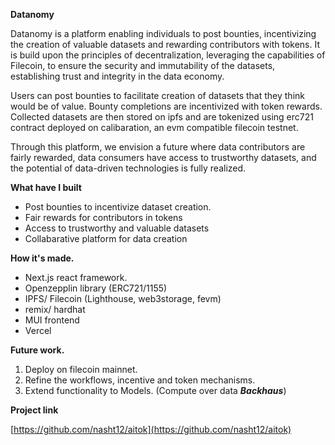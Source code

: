 **Datanomy**

Datanomy is a platform enabling individuals to post bounties, incentivizing the creation of valuable datasets and rewarding contributors with tokens. It is build upon the principles of decentralization, leveraging the capabilities of Filecoin, to ensure the security and immutability of the datasets, establishing trust and integrity in the data economy.

Users can post bounties to facilitate creation of datasets that they think would be of value. Bounty completions are incentivized with token rewards. Collected datasets are then stored on ipfs and are tokenized using erc721 contract deployed on calibaration, an evm compatible filecoin testnet. 

Through this platform, we envision a future where data contributors are fairly rewarded, data consumers have access to trustworthy datasets, and the potential of data-driven technologies is fully realized.

**What have I built**

- Post bounties to incentivize dataset creation.
- Fair rewards for contributors in tokens
- Access to trustworthy and valuable datasets
- Collabarative platform for data creation

**How it's made.**

- Next.js react framework.
- Openzepplin library (ERC721/1155)
- IPFS/ Filecoin (Lighthouse, web3storage, fevm)
- remix/ hardhat
- MUI frontend
- Vercel

**Future work.**

1. Deploy on filecoin mainnet.
2. Refine the workflows, incentive and token mechanisms.
3. Extend functionality to Models. (Compute over data ***Backhaus***)

**Project link**

[https://github.com/nasht12/aitok](https://github.com/nasht12/aitok)